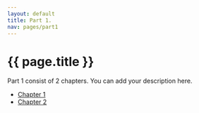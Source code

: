 ```yaml
---
layout: default
title: Part 1. 
nav: pages/part1
---
```



{{ page.title }}
===============================

Part 1 consist of 2 chapters. You can add your description here.

-   [Chapter 1](chapter1.html)
-   [Chapter 2](chapter2.html)



